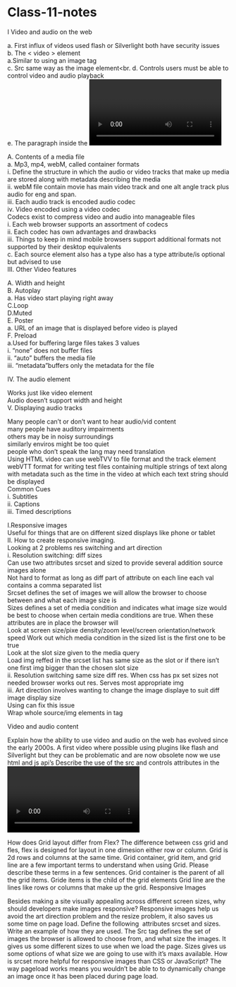 # Class-11-notes
I Video and audio on the web<br>

a. First influx of videos used flash or Silverlight both have security issues<br>
b. The < video > element<br>
     a.Similar to using an image tag<br>
c. Src same way as the image element<br.
d. Controls users must be able to control video and audio playback<br>
e. The paragraph inside the <video> tags is fallback content and will be displayed if browser if page doesn’t support video<br>
II. Using multiple source formats to improve compatibility<br>

A. Contents of a media file<br>
     a. Mp3, mp4, webM, called container formats<br>
                                                                           i.      Define the structure in which the audio or video tracks that make up media are stored along with metadata describing the media<br>
                                                                         ii.      webM file contain movie has main video track and one alt angle track plus audio for eng and span.<br>
                                                                       iii.      Each audio track is encoded  audio codec <br>
                                                                       iv.      Video encoded using a video codec<br>
Codecs exist to compress video and audio into manageable files<br>
                                                                           i.      Each web browser supports an assortment of codecs<br>
                                                                         ii.      Each codec has own advantages and drawbacks<br>
                                                                       iii.      Things to keep in mind  mobile browsers support additional formats not supported by their desktop equivalents<br>
c. Each source element also has a type also has a type attribute/is optional but advised to use<br>
III. Other Video features<br>

A. Width and height<br>
B. Autoplay<br>
     a. Has video start playing right away<br>
C.Loop<br>
D.Muted<br>
E. Poster<br>
     a. URL of an image that is displayed before video is played<br>
F. Preload<br>
     a.Used for buffering large files takes 3 values<br>
                                                         i.      “none” does not buffer files<br>
                                                                         ii.      “auto” buffers the media file<br>
                                                                       iii.      “metadata”buffers only the metadata for the file

IV. The audio element<br>

Works just like video element<br>
Audio doesn’t support width and height<br>
V. Displaying audio tracks<br>

Many people can’t or don’t want  to hear audio/vid content<br>
many people have auditory impairments<br>
others may be in noisy surroundings<br>
similarly enviros might be too quiet<br>
people who don’t speak the lang may need translation<br>
Using HTML video can use webTVV to file format and the track element<br>
webVTT format for writing test files containing multiple strings of text along with metadata such as the time in the video at which each text string should be displayed<br>
Common Cues<br>
                                                               i.      Subtitles<br>
                                                             ii.      Captions<br>
                                                           iii.      Timed descriptions<br>
                                            
                                              
I.Responsive images<br>
Useful for things that are on different sized displays like phone or tablet<br>
II.                   How to create responsive imaging.<br>
Looking at 2 problems res switching and art direction<br>
                                                               i.      Resolution switching: diff sizes<br>
Can use two attributes srcset and sized to provide several addition source images alone<br>
Not hard to format as long as diff part of attribute on each line each val contains a comma separated list<br>
Srcset defines the set of images we will allow the browser to choose between and what each image size is<br>
Sizes defines a set of media condition and indicates what image size would be best to choose when certain media conditions are true.
When these attributes are in place the browser will<br>
Look at screen size/pixe density/zoom level/screen orientation/network speed
Work out which media  condition in the sized list is the first one to be true<br>
Look at the slot size given to the media query<br>
Load img reffed in the srcset list has same size as the slot or if there isn’t one first img bigger than the chosen slot size<br>
                                                             ii.      Resolution switching same size diff res.
When css has px set sizes not needed browser works out res. Serves most appropriate img<br>
                                                           iii.      Art direction involves wanting to change the image displaye to suit diff image display size<br>
Using <picture> can fix this issue<br>
Wrap whole source/img elements in <picture> tag<br>

Video and audio content

Explain how the ability to use video and audio on the web has evolved since the early 2000s.
A first video where possible using plugins like flash and Silverlight but they can be problematic and are now obsolete now we use html and js api’s
Describe the use of the src and controls attributes in the <video> element.
Src the source contains the path to the video you want same as when using it in an image. Controls give you the ability to control the video like like start stop and volume
Why is it important to have fallback content inside the <video> element?
It is important in the same way an alt on an image is important it make it more accessible to people.
Write a very short story where <audio> and <video> are characters.
Here is a story about two best friends, Audio and Video most of the time they do everything together and are very similar. One of their few differences that they don’t mind very much is the size video can make themselves, they can be tall, long, short, small. Audio is always the same size invisible.  Although sometimes they get too much hype, they know that they are supporting characters to make peoples experiences better.
Guide to Grid

How does Grid layout differ from Flex?
The difference between css grid and fles, flex is designed for layout in one dimesion either row or column. Grid is 2d rows and columns at the same time.
Grid container, grid item, and grid line are a few important terms to understand when using Grid. Please describe these terms in a few sentences.
Grid container is the parent of all the grid items.
Gride items is the child of the grid elements
Grid line are the lines like rows or columns that  make up the grid.
Responsive Images

Besides making a site visually appealing across different screen sizes, why should developers make images responsive?
Responsive images help us avoid the art direction problem and the resize problem, it also saves us some time on page load.
Define the following <img> attributes srcset and sizes. Write an example of how they are used.
The Src tag defines the set of images the browser is allowed to choose from, and what size the images. It gives us some different sizes to use  when we load the page. Sizes gives us some options of what size we are going to use with it’s maxs available. 
How is srcset more helpful for responsive images than CSS or JavaScript?
The way pageload works means you wouldn’t be able to to dynamically change an image once it has been placed during page load.

 
